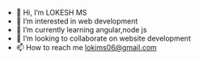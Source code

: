 - 👋 Hi, I’m LOKESH MS
- 👀 I’m interested in web development
- 🌱 I’m currently learning angular,node js
- 💞️ I’m looking to collaborate on website development
- 📫 How to reach me lokims06@gmail.com

<!---
lokii19/lokii19 is a ✨ special ✨ repository because its `README.md` (this file) appears on your GitHub profile.
You can click the Preview link to take a look at your changes.
--->
